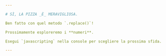 ```yaml
---

# SÌ, LA PIZZA _È_ MERAVIGLIOSA.

Ben fatto con quel metodo `.replace()`!

Prossimamente esploreremo i **numeri**.

Esegui `javascripting` nella console per scegliere la prossima sfida.

---
```

